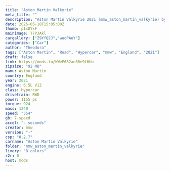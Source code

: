 ```yaml
---
title: "Aston Martin Valkyrie"
meta_title: ""
description: "Aston Martin Valkyrie 2021 (mmw_aston_martin_valkyrie) by mmw"
date: 2025-05-18T15:05:00Z
thumb: pIxDYxF
mainimage: T7PJAkl
cargallery: ["Z9YfQ2J","wuoPAuY"]
categories: ["Car"]
author: "Theodora"
tags: ["Aston Martin", "Road", "Hypercar", "mmw", "England", "2021"]
draft: false
link: https://mods.to/kWeF682ae80e9f6bb
zipsize: "92 MB"
manu: Aston Martin
country: England
year: 2021
engine: 6.5L V12
class: Hypercar
drivetrain: RWD
power: 1155 ps 
torque: 924
mass: 1240
speed: "354"
gb: 7-speed
accel: "- seconds"
creator: mmw
version: "-"
csp: "0.2.7"
carname: "Aston Martin Valkyrie"
folder: "mmw_aston_martin_valkyrie"
livery: "8 colors"
r2r: 0
host: mods
---
```

